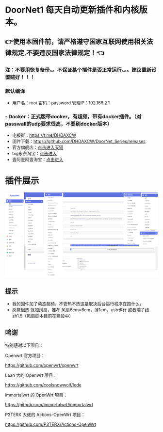 # DoorNet1 每天自动更新插件和内核版本。
## 👉使用本固件前，请严格遵守国家互联网使用相关法律规定,不要违反国家法律规定！👈

### 注：不要用恢复备份。。不保证某个插件是否正常运行。。。建议重新设置贼好！！！
### 默认编译  

- 用户名：root 密码：password  管理IP：192.168.2.1
### - Docker：正式版带docker，有超频，带有docker插件。（对passwall的udp要求很高，不要刷docker版本）
- 电报群：https://t.me/DHDAXCW
- 固件下载：https://github.com/DHDAXCW/DoorNet_Series/releases
- 官方旗舰店：[点击进入天猫](https://detail.tmall.com/item.htm?spm=a1z10.5-b-s.w4011-23268010681.53.27d672d36pq4aL&id=650372680921&rn=2146a382c10a600874fb32887f0008e4&abbucket=7&sku_properties=5919063:3284564)
- big东东淘宝：[点击进入](https://item.taobao.com/item.htm?spm=a1z10.3-c-s.w4002-21156935592.48.8d0644b9IwVcxe&id=658319471450)
- 壹阿壹阿壹淘宝：[点击进入](https://item.taobao.com/item.htm?spm=a230r.1.14.29.5ca623e6hQpOkd&id=655585180511&ns=1&abbucket=11#detail)
# 插件展示
 ![Alt text](data/20.jpg?raw=true "Title")
## 提示
 - 我的固件加了动态超频，不管热不热这是取决后台运行程序在跑什么。
 - 感觉很热  就加风扇，推荐 风扇6cm×6cm，薄1cm，usb也行 或者端子线zh1.5（风扇脚本目前在建设中）

## 鸣谢

特别感谢以下项目：

Openwrt 官方项目：

<https://github.com/openwrt/openwrt>

Lean 大的 Openwrt 项目：

<https://github.com/coolsnowwolf/lede>

immortalwrt 的 OpenWrt 项目：

<https://github.com/immortalwrt/immortalwrt>

P3TERX 大佬的 Actions-OpenWrt 项目：

<https://github.com/P3TERX/Actions-OpenWrt>
